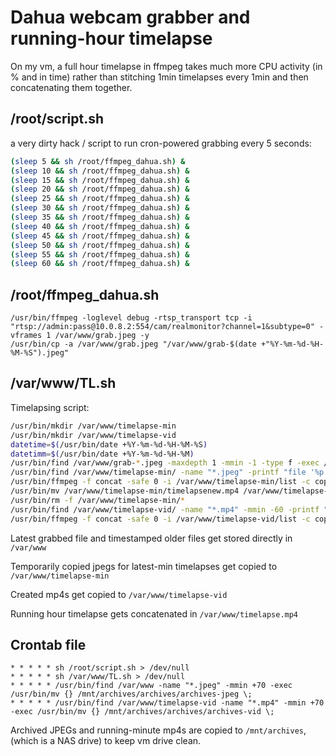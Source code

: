 # Dahua webcam grabber and running-hour timelapse

On my vm, a full hour timelapse in ffmpeg takes much more CPU activity (in % and in time) rather than stitching 1min timelapses every 1min and then concatenating them together.

## /root/script.sh

a very dirty hack / script to run cron-powered grabbing every 5 seconds:

```bash
(sleep 5 && sh /root/ffmpeg_dahua.sh) &
(sleep 10 && sh /root/ffmpeg_dahua.sh) &
(sleep 15 && sh /root/ffmpeg_dahua.sh) &
(sleep 20 && sh /root/ffmpeg_dahua.sh) &
(sleep 25 && sh /root/ffmpeg_dahua.sh) &
(sleep 30 && sh /root/ffmpeg_dahua.sh) &
(sleep 35 && sh /root/ffmpeg_dahua.sh) &
(sleep 40 && sh /root/ffmpeg_dahua.sh) &
(sleep 45 && sh /root/ffmpeg_dahua.sh) &
(sleep 50 && sh /root/ffmpeg_dahua.sh) &
(sleep 55 && sh /root/ffmpeg_dahua.sh) &
(sleep 60 && sh /root/ffmpeg_dahua.sh) &
```

## /root/ffmpeg_dahua.sh

```console
/usr/bin/ffmpeg -loglevel debug -rtsp_transport tcp -i "rtsp://admin:pass@10.0.8.2:554/cam/realmonitor?channel=1&subtype=0" -vframes 1 /var/www/grab.jpeg -y
/usr/bin/cp -a /var/www/grab.jpeg "/var/www/grab-$(date +"%Y-%m-%d-%H-%M-%S").jpeg"
```

## /var/www/TL.sh

Timelapsing script:

```bash
/usr/bin/mkdir /var/www/timelapse-min
/usr/bin/mkdir /var/www/timelapse-vid
datetime=$(/usr/bin/date +%Y-%m-%d-%H-%M-%S)
datetimm=$(/usr/bin/date +%Y-%m-%d-%H-%M)
/usr/bin/find /var/www/grab-*.jpeg -maxdepth 1 -mmin -1 -type f -exec /usr/bin/cp "{}" /var/www/timelapse-min \;
/usr/bin/find /var/www/timelapse-min/ -name "*.jpeg" -printf "file '%p'\n" | /usr/bin/sort > /var/www/timelapse-min/list
/usr/bin/ffmpeg -f concat -safe 0 -i /var/www/timelapse-min/list -c copy -r 24 -vcodec libx264 -y /var/www/timelapse-min/timelapsenew.mp4
/usr/bin/mv /var/www/timelapse-min/timelapsenew.mp4 /var/www/timelapse-vid/tl-$datetimm.mp4
/usr/bin/rm -f /var/www/timelapse-min/*
/usr/bin/find /var/www/timelapse-vid/ -name "*.mp4" -mmin -60 -printf "file '%p'\n" | /usr/bin/sort > /var/www/timelapse-vid/list
/usr/bin/ffmpeg -f concat -safe 0 -i /var/www/timelapse-vid/list -c copy /var/www/timelapse.mp4 -y
```

Latest grabbed file and timestamped older files get stored directly in `/var/www`

Temporarily copied jpegs for latest-min timelapses get copied to `/var/www/timelapse-min`

Created mp4s get copied to `/var/www/timelapse-vid`

Running hour timelapse gets concatenated in `/var/www/timelapse.mp4`

## Crontab file


```console
* * * * * sh /root/script.sh > /dev/null
* * * * * sh /var/www/TL.sh > /dev/null
* * * * * /usr/bin/find /var/www -name "*.jpeg" -mmin +70 -exec /usr/bin/mv {} /mnt/archives/archives/archives-jpeg \;
* * * * * /usr/bin/find /var/www/timelapse-vid -name "*.mp4" -mmin +70 -exec /usr/bin/mv {} /mnt/archives/archives/archives-vid \;
```

Archived JPEGs and running-minute mp4s are copied to `/mnt/archives`, (which is a NAS drive) to keep vm drive clean.
